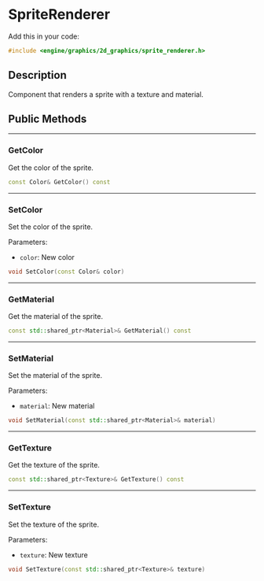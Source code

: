 # SpriteRenderer

Add this in your code:
```cpp
#include <engine/graphics/2d_graphics/sprite_renderer.h>
```

## Description

Component that renders a sprite with a texture and material.

## Public Methods

---
### GetColor
Get the color of the sprite.
```cpp
const Color& GetColor() const
```

---
### SetColor
Set the color of the sprite.

Parameters:
- `color`: New color
```cpp
void SetColor(const Color& color)
```

---
### GetMaterial
Get the material of the sprite.
```cpp
const std::shared_ptr<Material>& GetMaterial() const
```

---
### SetMaterial
Set the material of the sprite.

Parameters:
- `material`: New material
```cpp
void SetMaterial(const std::shared_ptr<Material>& material)
```

---
### GetTexture
Get the texture of the sprite.
```cpp
const std::shared_ptr<Texture>& GetTexture() const
```

---
### SetTexture
Set the texture of the sprite.

Parameters:
- `texture`: New texture
```cpp
void SetTexture(const std::shared_ptr<Texture>& texture)
```